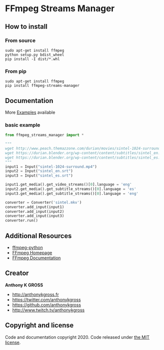 # FFmpeg Streams Manager

## How to install
### From source
```shell script
sudo apt-get install ffmpeg
python setup.py bdist_wheel
pip install -I dist/*.whl
```

### From pip
```shell script
sudo apt-get install ffmpeg
pip install ffmpeg-streams-manager
```

## Documentation
More [Examples](examples) available

### basic example
```python
from ffmpeg_streams_manager import *

"""
wget http://www.peach.themazzone.com/durian/movies/sintel-1024-surround.mp4
wget https://durian.blender.org/wp-content/content/subtitles/sintel_en.srt
wget https://durian.blender.org/wp-content/content/subtitles/sintel_es.srt
"""
input1 = Input("sintel-1024-surround.mp4")
input2 = Input("sintel_en.srt")
input3 = Input("sintel_es.srt")

input1.get_media().get_video_streams()[0].language = 'eng'
input2.get_media().get_subtitle_streams()[0].language = 'es'
input3.get_media().get_subtitle_streams()[0].language = 'eng'

converter = Converter('sintel.mkv')
converter.add_input(input1)
converter.add_input(input2)
converter.add_input(input3)
converter.run()
```

## Additional Resources
- [ffmpeg-python](https://github.com/kkroening/ffmpeg-python)
- [FFmpeg Homepage](https://ffmpeg.org/)
- [FFmpeg Documentation](https://ffmpeg.org/ffmpeg.html)

## Creator
**Anthony K GROSS**
- <http://anthonykgross.fr>
- <https://twitter.com/anthonykgross>
- <https://github.com/anthonykgross>
- <http://www.twitch.tv/anthonykgross>

## Copyright and license
Code and documentation copyright 2020. Code released under [the MIT license](LICENSE).